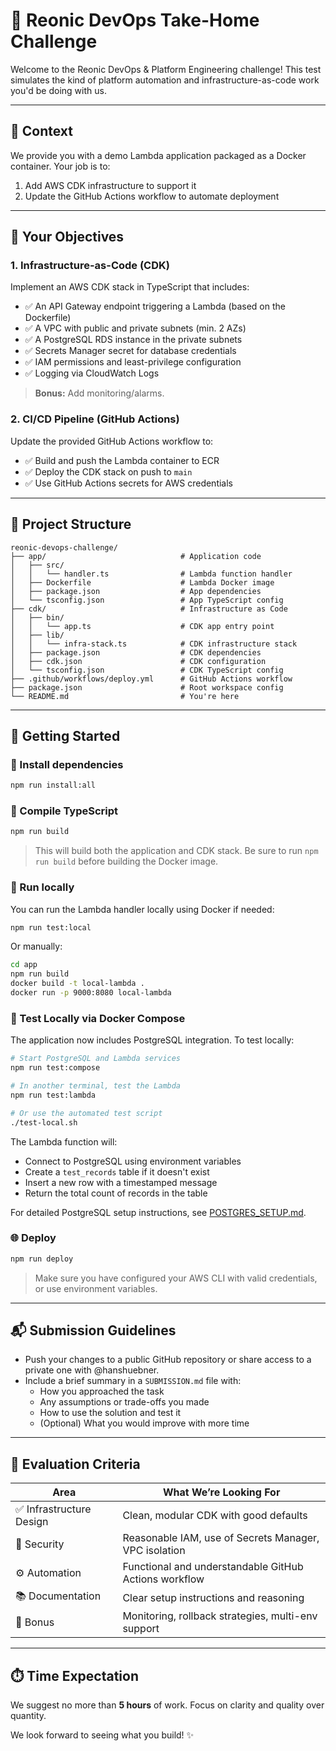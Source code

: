 
# 🧪 Reonic DevOps Take-Home Challenge

Welcome to the Reonic DevOps & Platform Engineering challenge! This test simulates the kind of platform automation and infrastructure-as-code work you'd be doing with us.

---

## 🌱 Context

We provide you with a demo Lambda application packaged as a Docker container. Your job is to:
1. Add AWS CDK infrastructure to support it
2. Update the GitHub Actions workflow to automate deployment

---

## 🎯 Your Objectives

### 1. **Infrastructure-as-Code (CDK)**
Implement an AWS CDK stack in TypeScript that includes:
- ✅ An API Gateway endpoint triggering a Lambda (based on the Dockerfile)
- ✅ A VPC with public and private subnets (min. 2 AZs)
- ✅ A PostgreSQL RDS instance in the private subnets
- ✅ Secrets Manager secret for database credentials
- ✅ IAM permissions and least-privilege configuration
- ✅ Logging via CloudWatch Logs

> **Bonus:** Add monitoring/alarms.

### 2. **CI/CD Pipeline (GitHub Actions)**
Update the provided GitHub Actions workflow to:
- ✅ Build and push the Lambda container to ECR
- ✅ Deploy the CDK stack on push to `main`
- ✅ Use GitHub Actions secrets for AWS credentials

---

## 🧰 Project Structure
```
reonic-devops-challenge/
├── app/                              # Application code
│   ├── src/
│   │   └── handler.ts                # Lambda function handler
│   ├── Dockerfile                    # Lambda Docker image
│   ├── package.json                  # App dependencies
│   └── tsconfig.json                 # App TypeScript config
├── cdk/                              # Infrastructure as Code
│   ├── bin/
│   │   └── app.ts                    # CDK app entry point
│   ├── lib/
│   │   └── infra-stack.ts            # CDK infrastructure stack
│   ├── package.json                  # CDK dependencies
│   ├── cdk.json                      # CDK configuration
│   └── tsconfig.json                 # CDK TypeScript config
├── .github/workflows/deploy.yml      # GitHub Actions workflow
├── package.json                      # Root workspace config
└── README.md                         # You're here
```

---

## 🚀 Getting Started

### 🔧 Install dependencies
```bash
npm run install:all
```

### 🧱 Compile TypeScript
```bash
npm run build
```

> This will build both the application and CDK stack. Be sure to run `npm run build` before building the Docker image.

### 🧪 Run locally
You can run the Lambda handler locally using Docker if needed:
```bash
npm run test:local
```

Or manually:
```bash
cd app
npm run build
docker build -t local-lambda .
docker run -p 9000:8080 local-lambda
```

### 🧪 Test Locally via Docker Compose
The application now includes PostgreSQL integration. To test locally:

```bash
# Start PostgreSQL and Lambda services
npm run test:compose

# In another terminal, test the Lambda
npm run test:lambda

# Or use the automated test script
./test-local.sh
```

The Lambda function will:
- Connect to PostgreSQL using environment variables
- Create a `test_records` table if it doesn't exist
- Insert a new row with a timestamped message
- Return the total count of records in the table

For detailed PostgreSQL setup instructions, see [POSTGRES_SETUP.md](./POSTGRES_SETUP.md).

### 🌐 Deploy
```bash
npm run deploy
```

> Make sure you have configured your AWS CLI with valid credentials, or use environment variables.

---

## 📬 Submission Guidelines

- Push your changes to a public GitHub repository or share access to a private one with @hanshuebner.
- Include a brief summary in a `SUBMISSION.md` file with:
    - How you approached the task
    - Any assumptions or trade-offs you made
    - How to use the solution and test it
    - (Optional) What you would improve with more time

---

## 🧠 Evaluation Criteria
| Area | What We’re Looking For |
|------|------------------------|
| ✅ Infrastructure Design | Clean, modular CDK with good defaults |
| 🔐 Security | Reasonable IAM, use of Secrets Manager, VPC isolation |
| ⚙️ Automation | Functional and understandable GitHub Actions workflow |
| 📚 Documentation | Clear setup instructions and reasoning |
| 🚀 Bonus | Monitoring, rollback strategies, multi-env support |

---

## ⏱️ Time Expectation
We suggest no more than **5 hours** of work. Focus on clarity and quality over quantity.

We look forward to seeing what you build! ✨
